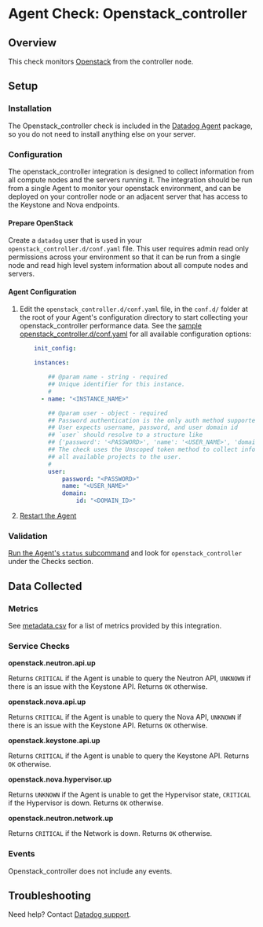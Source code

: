 # Agent Check: Openstack_controller

## Overview

This check monitors [Openstack][1] from the controller node.

## Setup
### Installation

The Openstack_controller check is included in the [Datadog Agent][2] package, so you do not need to install anything else on your server.

### Configuration

The openstack_controller integration is designed to collect information from all compute nodes and the servers running it. The integration should be run from a single Agent to monitor your openstack environment, and can be deployed on your controller node or an adjacent server that has access to the Keystone and Nova endpoints.

#### Prepare OpenStack

Create a `datadog` user that is used in your `openstack_controller.d/conf.yaml` file. This user requires admin read only permissions across your environment so that it can be run from a single node and read high level system information about all compute nodes and servers.

#### Agent Configuration

1. Edit the `openstack_controller.d/conf.yaml` file, in the `conf.d/` folder at the root of your Agent's configuration directory to start collecting your openstack_controller performance data. See the [sample openstack_controller.d/conf.yaml][2] for all available configuration options:

    ```yaml
        init_config:

        instances:

            ## @param name - string - required
            ## Unique identifier for this instance.
            #
          - name: "<INSTANCE_NAME>"

            ## @param user - object - required
            ## Password authentication is the only auth method supported
            ## User expects username, password, and user domain id
            ## `user` should resolve to a structure like
            ## {'password': '<PASSWORD>', 'name': '<USER_NAME>', 'domain': {'id': '<DOMAIN_ID>'}}
            ## The check uses the Unscoped token method to collect information about
            ## all available projects to the user.
            #
            user:
                password: "<PASSWORD>"
                name: "<USER_NAME>"
                domain:
                    id: "<DOMAIN_ID>"
    ```

2. [Restart the Agent][3]

### Validation

[Run the Agent's `status` subcommand][4] and look for `openstack_controller` under the Checks section.

## Data Collected

### Metrics

See [metadata.csv][5] for a list of metrics provided by this integration.

### Service Checks
**openstack.neutron.api.up**

Returns `CRITICAL` if the Agent is unable to query the Neutron API, `UNKNOWN` if there is an issue with the Keystone API. Returns `OK` otherwise.

**openstack.nova.api.up**

Returns `CRITICAL` if the Agent is unable to query the Nova API, `UNKNOWN` if there is an issue with the Keystone API. Returns `OK` otherwise.

**openstack.keystone.api.up**

Returns `CRITICAL` if the Agent is unable to query the Keystone API. Returns `OK` otherwise.

**openstack.nova.hypervisor.up**

Returns `UNKNOWN` if the Agent is unable to get the Hypervisor state, `CRITICAL` if the Hypervisor is down. Returns `OK` otherwise.

**openstack.neutron.network.up**

Returns `CRITICAL` if the Network is down. Returns `OK` otherwise.


### Events

Openstack_controller does not include any events.

## Troubleshooting

Need help? Contact [Datadog support][6].

[1]: https://www.openstack.org
[2]: https://github.com/DataDog/integrations-core/blob/master/openstack_controller/datadog_checks/openstack_controller/data/conf.yaml.example
[3]: https://docs.datadoghq.com/agent/guide/agent-commands/#start-stop-and-restart-the-agent
[4]: https://docs.datadoghq.com/agent/guide/agent-commands/#agent-status-and-information
[5]: https://github.com/DataDog/integrations-core/blob/master/openstack_controller/metadata.csv
[6]: https://docs.datadoghq.com/help
